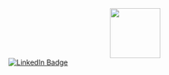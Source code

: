 <div id="header" align="center">
  <img src="https://cdn.dribbble.com/users/6620596/screenshots/14792345/a-cat-gif.gif" width="100"/>
</div>
<div id="badges">
  <a href="https://www.linkedin.com/in/pinhojoel"><img src="https://img.shields.io/badge/LinkedIn-blue?style=for-the-badge&logo=linkedin&logoColor=white" alt="LinkedIn Badge"/></a>
</div>
